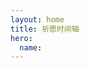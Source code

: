 ```yaml
---
layout: home
title: 祈愿时间轴
hero:
  name: 
---
```



<GenshinTimeline />

<script setup>
import GenshinTimeline from "../../.vitepress/components/genshin/Timeline.vue";
</script>
